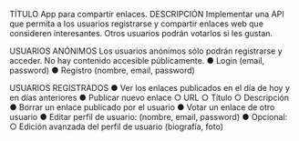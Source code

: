 
TÍTULO
App para compartir enlaces.
DESCRIPCIÓN
Implementar una API que permita a los usuarios registrarse y compartir enlaces web que
consideren interesantes. Otros usuarios podrán votarlos si les gustan.

USUARIOS ANÓNIMOS
Los usuarios anónimos sólo podrán registrarse y acceder. No hay contenido accesible
públicamente.
● Login (email, password)
● Registro (nombre, email, password)

USUARIOS REGISTRADOS
● Ver los enlaces publicados en el día de hoy y en días anteriores
● Publicar nuevo enlace
○ URL
○ Título
○ Descripción
● Borrar un enlace publicado por el usuario
● Votar un enlace de otro usuario
● Editar perfil de usuario: (nombre, email, password)
● Opcional:
○ Edición avanzada del perfil de usuario (biografía, foto)